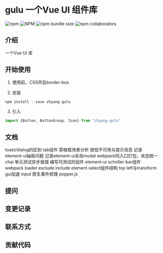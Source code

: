 # gulu 一个Vue UI 组件库
![npm](https://img.shields.io/npm/v/zhyang-gulu)
![NPM](https://img.shields.io/npm/l/zhyang-gulu)
![npm bundle size](https://img.shields.io/bundlephobia/min/zhyang-gulu)
![npm collaborators](https://img.shields.io/npm/collaborators/zhyang-gulu)
## 介绍
一个Vue UI 库
## 开始使用
1. 使用前，CSS开启border-box

2. 安装
```javascript
npm install --save zhyang-gulu
```
3. 引入
```javascript
import {Button, ButtonGroup, Icon} from "zhyang-gulu"
```
## 文档
toast/dialog的区别
tab组件
穿梭框场景分析
按钮不可用与提示信息
记录element-ui抽屉问题
记录element-ui全局modal
webpack同入口打包，状态统一
chai 单元测试异步报错
编写可测试的组件
element-ui scholler-bar组件
webpack loader exclude include
element select组件结构
top left与transform gui加速
input 原生事件梳理
popper.js 

## 提问

## 变更记录

## 联系方式

## 贡献代码


